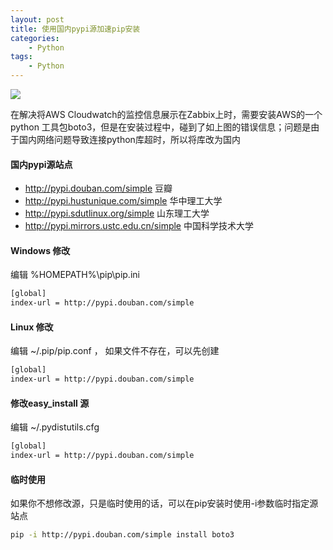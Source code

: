 ```yaml
---
layout: post
title: 使用国内pypi源加速pip安装
categories: 
    - Python
tags:
    - Python
---
```


![](https://samzong.oss-cn-shenzhen.aliyuncs.com/blog/mxb19.png)

在解决将AWS Cloudwatch的监控信息展示在Zabbix上时，需要安装AWS的一个python 工具包boto3，但是在安装过程中，碰到了如上图的错误信息；问题是由于国内网络问题导致连接python库超时，所以将库改为国内

#### 国内pypi源站点

* http://pypi.douban.com/simple  豆瓣
* http://pypi.hustunique.com/simple  华中理工大学
* http://pypi.sdutlinux.org/simple  山东理工大学
* http://pypi.mirrors.ustc.edu.cn/simple  中国科学技术大学

#### Windows 修改

编辑 %HOMEPATH%\pip\pip.ini
```bash
[global]
index-url = http://pypi.douban.com/simple
```


#### Linux 修改
编辑 ~/.pip/pip.conf ， 如果文件不存在，可以先创建
```bash
[global]
index-url = http://pypi.douban.com/simple
```

#### 修改easy_install 源
编辑 ~/.pydistutils.cfg
```bash
[global]
index-url = http://pypi.douban.com/simple
```

#### 临时使用
如果你不想修改源，只是临时使用的话，可以在pip安装时使用-i参数临时指定源站点
```bash
pip -i http://pypi.douban.com/simple install boto3
```
